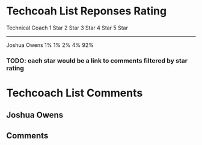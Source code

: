 


# Techcoah List Reponses Rating

Technical Coach     1 Star       2 Star       3 Star      4 Star     5 Star
---------------     -------      ------       ------      ------     ------
Joshua Owens          1%            1%          2%          4%         92%

### TODO: each star would be a link to comments filtered by star rating

# Techcoach List Comments

Joshua Owens
<dynamic star rating>
------------
Comments                           
-------